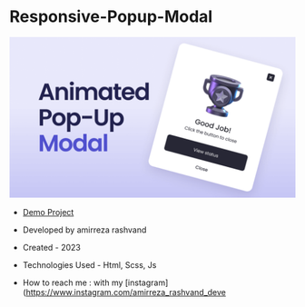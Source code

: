 # Responsive-Popup-Modal
![viewfinal](https://raw.githubusercontent.com/Amirreza-Rashvand-Developer/Responsive-Popup-Modal/main/preview.png)

- [Demo Project](https://amirreza-rashvand-developer.github.io/Amirreza-Rashvand/)

- Developed by amirreza rashvand

- Created - 2023

- Technologies Used - Html, Scss, Js

- How to reach me : with my [instagram](https://www.instagram.com/amirreza_rashvand_deve
